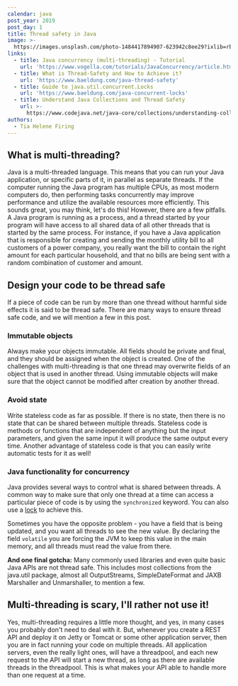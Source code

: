 ```yaml
---
calendar: java
post_year: 2019
post_day: 1
title: Thread safety in Java
image: >-
  https://images.unsplash.com/photo-1484417894907-623942c8ee29?ixlib=rb-1.2.1&ixid=eyJhcHBfaWQiOjEyMDd9&auto=format&fit=crop&w=1240&q=80
links:
  - title: Java concurrency (multi-threading) - Tutorial
    url: 'https://www.vogella.com/tutorials/JavaConcurrency/article.html'
  - title: What is Thread-Safety and How to Achieve it?
    url: 'https://www.baeldung.com/java-thread-safety'
  - title: Guide to java.util.concurrent.Locks
    url: 'https://www.baeldung.com/java-concurrent-locks'
  - title: Understand Java Collections and Thread Safety
    url: >-
      https://www.codejava.net/java-core/collections/understanding-collections-and-thread-safety-in-java
authors:
  - Tia Helene Firing
---
```

## What is multi-threading?
Java is a multi-threaded language. This means that you can run your Java application, or specific parts of it, in parallel as separate threads. If the computer running the Java program has multiple CPUs, as most modern computers do, then performing tasks concurrently may improve performance and utilize the available resources more efficiently. This sounds great, you may think, let's do this! However, there are a few pitfalls. A Java program is running as a process, and a thread started by your program will have access to all shared data of all other threads that is started by the same process. For instance, if you have a Java application that is responsible for creating and sending the monthly utility bill to all customers of a power company, you really want the bill to contain the right amount for each particular household, and that no bills are being sent with a random combination of customer and amount.

## Design your code to be thread safe
If a piece of code can be run by more than one thread without harmful side effects it is said to be thread safe. There are many ways to ensure thread safe code, and we will mention a few in this post. 

### Immutable objects
Always make your objects immutable. All fields should be private and final, and they should be assigned when the object is created. One of the challenges with multi-threading is that one thread may overwrite fields of an object that is used in another thread. Using immutable objects will make sure that the object cannot be modified after creation by another thread. 

### Avoid state
Write stateless code as far as possible. If there is no state, then there is no state that can be shared between multiple threads. Stateless code is methods or functions that are independent of anything but the input parameters, and given the same input it will produce the same output every time. Another advantage of stateless code is that you can easily write automatic tests for it as well!

### Java functionality for concurrency
Java provides several ways to control what is shared between threads. A common way to make sure that only one thread at a time can access a particular piece of code is by using the `synchronized` keyword. You can also use a [lock](https://www.baeldung.com/java-concurrent-locks) to achieve this. 

Sometimes you have the opposite problem - you have a field that is being updated, and you want all threads to see the new value. By declaring the field `volatile` you are forcing the JVM to keep this value in the main memory, and all threads must read the value from there. 

**And one final gotcha:** Many commonly used libraries and even quite basic Java APIs are not thread safe. This includes most collections from the java.util package, almost all OutputStreams, SimpleDateFormat and JAXB Marshaller and Unmarshaller, to mention a few. 

## Multi-threading is scary, I'll rather not use it!
Yes, multi-threading requires a little more thought, and yes, in many cases you probably don't need to deal with it. But, whenever you create a REST API and deploy it on Jetty or Tomcat or some other application server, then you are in fact running your code on multiple threads. All application servers, even the really light ones, will have a threadpool, and each new request to the API will start a new thread, as long as there are available threads in the threadpool. This is what makes your API able to handle more than one request at a time. 

